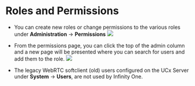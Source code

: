 # <a id="rolespermissions"></a>Roles and Permissions

*   You can create new roles or change permissions to the various roles under **Administration** -\> **Permissions**
    ![](/images/UCC-client-8.png)

*   From the permissions page, you can click the top of the admin column and a new page will be presented where you can search for users and add them to the role.
    ![](/images/UCC-client-9.png)
    
*   The legacy WebRTC softclient (old) users configured on the UCx Server under **System** -\> **Users**, are not used by Infinity One.
